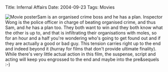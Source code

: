 Title: Infernal Affairs
Date: 2004-09-23
Tags: Movies

![Movie poster](http://ia.imdb.com/media/imdb/01/I/64/74/48m.jpg)Sam is an organised crime boss and he has a plan. Inspector Wong is the police officer in charge of beating organised crime, and thus Sam, and *he* has a plan too.
They both want to win and they both know what the other is up to, and that is infiltrating their organisations with moles, so for an hour and a half you're wondering who's going to get found out and if they are actually a good or bad guy. This tension carries right up to the end and indeed beyond it (hurray for films that don't provide ultimate finality).
While there's very little actual action in this film, the suspense, script and acting will keep you engrossed to the end and maybe into the pre&sequels :-)
